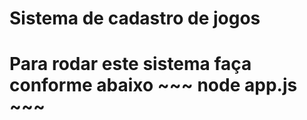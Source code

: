 <h1>Sistema de cadastro de jogos<h1>
Para rodar este sistema faça conforme abaixo
~~~
node app.js
~~~
